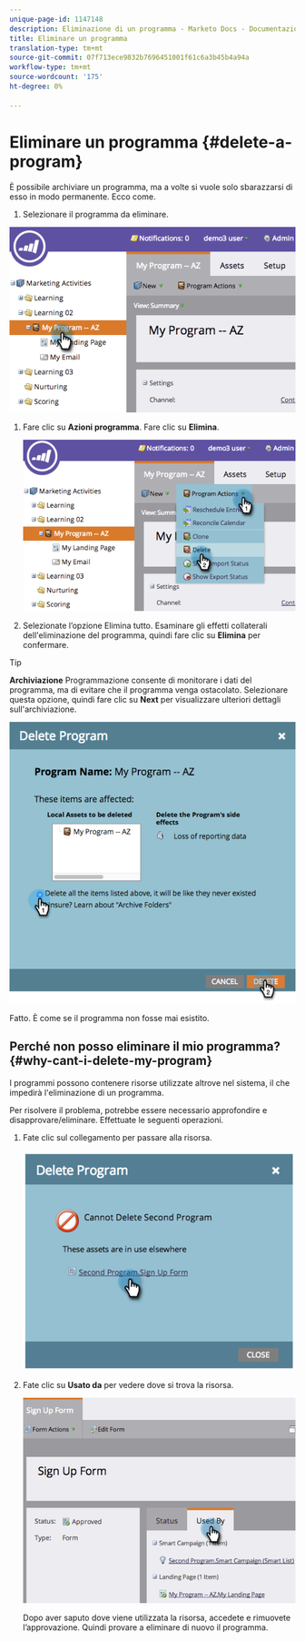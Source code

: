 ```yaml
---
unique-page-id: 1147148
description: Eliminazione di un programma - Marketo Docs - Documentazione prodotto
title: Eliminare un programma
translation-type: tm+mt
source-git-commit: 07f713ece9832b7696451001f61c6a3b45b4a94a
workflow-type: tm+mt
source-wordcount: '175'
ht-degree: 0%

---
```



# Eliminare un programma {#delete-a-program}

È possibile archiviare un programma, ma a volte si vuole solo sbarazzarsi di esso in modo permanente. Ecco come.

1. Selezionare il programma da eliminare.

![](assets/image2014-9-23-15-3a40-3a57.png)

1. Fare clic su **Azioni programma**. Fare clic su **Elimina**.

   ![](assets/image2014-9-23-15-3a41-3a11.png)

1. Selezionate l’opzione Elimina tutto. Esaminare gli effetti collaterali dell&#39;eliminazione del programma, quindi fare clic su **Elimina** per confermare.

>[!TIP]
>
>**Archiviazione** Programmazione consente di monitorare i dati del programma, ma di evitare che il programma venga ostacolato. Selezionare questa opzione, quindi fare clic su **Next** per visualizzare ulteriori dettagli sull&#39;archiviazione.

![](assets/2017-05-05-15-04-15.png)

Fatto. È come se il programma non fosse mai esistito.

## Perché non posso eliminare il mio programma? {#why-cant-i-delete-my-program}

I programmi possono contenere risorse utilizzate altrove nel sistema, il che impedirà l&#39;eliminazione di un programma.

Per risolvere il problema, potrebbe essere necessario approfondire e disapprovare/eliminare. Effettuate le seguenti operazioni.

1. Fate clic sul collegamento per passare alla risorsa.

   ![](assets/image2014-9-23-15-3a42-3a10.png)

1. Fate clic su **Usato da** per vedere dove si trova la risorsa.

   ![](assets/image2014-9-23-15-3a42-3a57.png)

   Dopo aver saputo dove viene utilizzata la risorsa, accedete e rimuovete l’approvazione. Quindi provare a eliminare di nuovo il programma.
